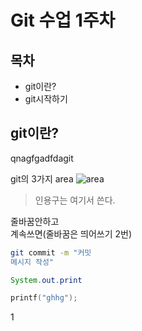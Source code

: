 Git 수업 1주차
=============================
목차
-----------------------------
- git이란?
- git시작하기

git이란?
----------------
qnagfgadfdagit

git의 3가지 area
![area](area.png)

>인용구는 여기서 쓴다.

줄바꿈안하고  
계속쓰면(줄바꿈은 띄어쓰기 2번)

```bash
git commit -m "커밋  
메시지 작성"
```

```java
System.out.print
```

```c
printf("ghhg");
```
1